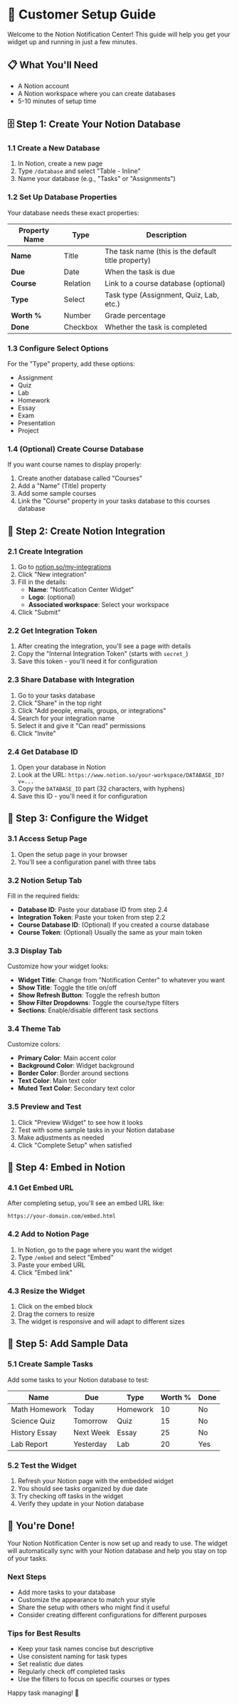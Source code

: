 # 🚀 Customer Setup Guide

Welcome to the Notion Notification Center! This guide will help you get your widget up and running in just a few minutes.

## 📋 What You'll Need

- A Notion account
- A Notion workspace where you can create databases
- 5-10 minutes of setup time

## 🗄️ Step 1: Create Your Notion Database

### 1.1 Create a New Database
1. In Notion, create a new page
2. Type `/database` and select "Table - Inline"
3. Name your database (e.g., "Tasks" or "Assignments")

### 1.2 Set Up Database Properties
Your database needs these exact properties:

| Property Name | Type | Description |
|---------------|------|-------------|
| **Name** | Title | The task name (this is the default title property) |
| **Due** | Date | When the task is due |
| **Course** | Relation | Link to a course database (optional) |
| **Type** | Select | Task type (Assignment, Quiz, Lab, etc.) |
| **Worth %** | Number | Grade percentage |
| **Done** | Checkbox | Whether the task is completed |

### 1.3 Configure Select Options
For the "Type" property, add these options:
- Assignment
- Quiz
- Lab
- Homework
- Essay
- Exam
- Presentation
- Project

### 1.4 (Optional) Create Course Database
If you want course names to display properly:

1. Create another database called "Courses"
2. Add a "Name" (Title) property
3. Add some sample courses
4. Link the "Course" property in your tasks database to this courses database

## 🔑 Step 2: Create Notion Integration

### 2.1 Create Integration
1. Go to [notion.so/my-integrations](https://notion.so/my-integrations)
2. Click "New integration"
3. Fill in the details:
   - **Name**: "Notification Center Widget"
   - **Logo**: (optional)
   - **Associated workspace**: Select your workspace
4. Click "Submit"

### 2.2 Get Integration Token
1. After creating the integration, you'll see a page with details
2. Copy the "Internal Integration Token" (starts with `secret_`)
3. Save this token - you'll need it for configuration

### 2.3 Share Database with Integration
1. Go to your tasks database
2. Click "Share" in the top right
3. Click "Add people, emails, groups, or integrations"
4. Search for your integration name
5. Select it and give it "Can read" permissions
6. Click "Invite"

### 2.4 Get Database ID
1. Open your database in Notion
2. Look at the URL: `https://www.notion.so/your-workspace/DATABASE_ID?v=...`
3. Copy the `DATABASE_ID` part (32 characters, with hyphens)
4. Save this ID - you'll need it for configuration

## 🎨 Step 3: Configure the Widget

### 3.1 Access Setup Page
1. Open the setup page in your browser
2. You'll see a configuration panel with three tabs

### 3.2 Notion Setup Tab
Fill in the required fields:
- **Database ID**: Paste your database ID from step 2.4
- **Integration Token**: Paste your token from step 2.2
- **Course Database ID**: (Optional) If you created a course database
- **Course Token**: (Optional) Usually the same as your main token

### 3.3 Display Tab
Customize how your widget looks:
- **Widget Title**: Change from "Notification Center" to whatever you want
- **Show Title**: Toggle the title on/off
- **Show Refresh Button**: Toggle the refresh button
- **Show Filter Dropdowns**: Toggle the course/type filters
- **Sections**: Enable/disable different task sections

### 3.4 Theme Tab
Customize colors:
- **Primary Color**: Main accent color
- **Background Color**: Widget background
- **Border Color**: Border around sections
- **Text Color**: Main text color
- **Muted Text Color**: Secondary text color

### 3.5 Preview and Test
1. Click "Preview Widget" to see how it looks
2. Test with some sample tasks in your Notion database
3. Make adjustments as needed
4. Click "Complete Setup" when satisfied

## 🔗 Step 4: Embed in Notion

### 4.1 Get Embed URL
After completing setup, you'll see an embed URL like:
```
https://your-domain.com/embed.html
```

### 4.2 Add to Notion Page
1. In Notion, go to the page where you want the widget
2. Type `/embed` and select "Embed"
3. Paste your embed URL
4. Click "Embed link"

### 4.3 Resize the Widget
1. Click on the embed block
2. Drag the corners to resize
3. The widget is responsive and will adapt to different sizes

## 🎯 Step 5: Add Sample Data

### 5.1 Create Sample Tasks
Add some tasks to your Notion database to test:

| Name | Due | Type | Worth % | Done |
|------|-----|------|---------|------|
| Math Homework | Today | Homework | 10 | No |
| Science Quiz | Tomorrow | Quiz | 15 | No |
| History Essay | Next Week | Essay | 25 | No |
| Lab Report | Yesterday | Lab | 20 | Yes |

### 5.2 Test the Widget
1. Refresh your Notion page with the embedded widget
2. You should see tasks organized by due date
3. Try checking off tasks in the widget
4. Verify they update in your Notion database

## 🎉 You're Done!

Your Notion Notification Center is now set up and ready to use. The widget will automatically sync with your Notion database and help you stay on top of your tasks.

### Next Steps

- Add more tasks to your database
- Customize the appearance to match your style
- Share the setup with others who might find it useful
- Consider creating different configurations for different purposes

### Tips for Best Results

- Keep your task names concise but descriptive
- Use consistent naming for task types
- Set realistic due dates
- Regularly check off completed tasks
- Use the filters to focus on specific courses or types

Happy task managing! 🎯
